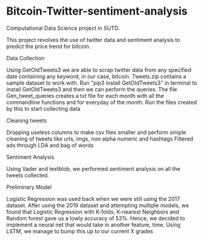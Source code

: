 # Bitcoin-Twitter-sentiment-analysis
Computational Data Science project in SUTD.

This project revolves the use of twitter data and sentiment analysis to predict the price trend for bitcoin.



Data Collection


Using GetOldTweets3 we are able to scrap twitter data from any specified date containing any keyword, in our case, bitcoin.
Tweets.zip contains a sample dataset to work with. Run "pip3 install GetOldTweets3" in terminal to install GetOldTweets3 and then we can perform the queries. The file Gen_tweet_queries creates a txt file for each month with all the commandline functions and for everyday of the month. Run the files created by this to start collecting data

Cleaning tweets


Dropping useless columns to make csv files smaller and perform simple cleaning of tweets like urls, imgs, non alpha numeric and hashtags
Filtered ads through LDA and bag of words


Sentiment Analysis


Using Vader and textblob, we performed sentiment analysis on all the tweets collected.

Preliminary Model


Logistic Regression was used back when we were still using the 2017 dataset. After using the 2019 dataset and attempting multiple 
models, we found that Logistic Regression with K-folds, K-nearest Neighbors and Random forest gave us a lowly accuracy of 53%.
Hence, we decided to implement a neural net that would take in another feature, time. Using LSTM, we manage to bump this up to our current X grades

